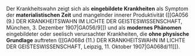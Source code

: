 
Der Krankheitswahn zeigt sich als **eingebildete Krankheiten** als Symptom der **materialistischen Zeit** und mangelnder innerer Produktivität ([[GA056 (9.) DER KRANKHEITSWAHN IM LICHTE DER GEISTESWISSENSCHAFT, München, 3. Dezember 1907|GA056/9]]) und als **modernes Phänomen** eingebildeter oder seelisch verursachter Krankheiten, die **ohne physische Grundlage** auftreten ([[GA068d (11.) DER KRANKHEITSWAHN IM LICHTE DER GEISTESWISSENSCHAFT, Leipzig, 11. Oktober 1907|GA068d/11]]).
